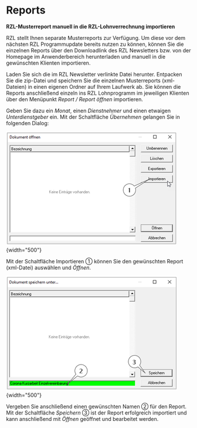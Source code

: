 # Reports

**RZL-Musterreport manuell in die RZL-Lohnverrechnung importieren**

RZL stellt Ihnen separate Musterreports zur Verfügung. Um diese vor dem nächsten RZL Programmupdate bereits nutzen zu können, können Sie die einzelnen Reports über den Downloadlink des RZL Newsletters bzw. von der Homepage im Anwenderbereich herunterladen und manuell in die gewünschten Klienten importieren.

Laden Sie sich die im RZL Newsletter verlinkte Datei herunter. Entpacken Sie die zip-Datei und speichern Sie die einzelnen Musterreports (xml-Dateien) in einen eigenen Ordner auf Ihrem Laufwerk ab. Sie können die Reports anschließend einzeln ins RZL Lohnprogramm im jeweiligen Klienten über den Menüpunkt *Report / Report öffnen* importieren.

Geben Sie dazu ein *Monat*, einen *Dienstnehmer* und einen etwaigen *Unterdienstgeber* ein. Mit der Schaltfläche *Übernehmen* gelangen Sie in folgenden Dialog:

![Image](<img/image511.png>){width="500"}

Mit der Schaltfläche Importieren ① können Sie den gewünschten Report (xml-Datei) auswählen und *Öffnen*.

![Image](<img/image512.png>){width="500"}

Vergeben Sie anschließend einen gewünschten Namen ② für den Report. Mit der Schaltfläche *Speichern* ③ ist der Report erfolgreich importiert und kann anschließend mit *Öffnen* geöffnet und bearbeitet werden.
